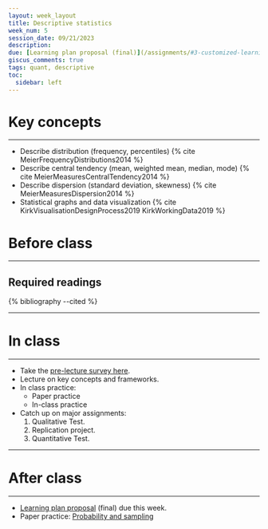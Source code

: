 ```yaml
---
layout: week_layout
title: Descriptive statistics
week_num: 5
session_date: 09/21/2023
description:
due: [Learning plan proposal (final)](/assignments/#3-customized-learning)
giscus_comments: true
tags: quant, descriptive
toc:
  sidebar: left
---
```


# Key concepts
---

- Describe distribution (frequency, percentiles) {% cite MeierFrequencyDistributions2014 %}
- Describe central tendency (mean, weighted mean, median, mode) {% cite MeierMeasuresCentralTendency2014 %}
- Describe dispersion (standard deviation, skewness) {% cite MeierMeasuresDispersion2014 %}
- Statistical graphs and data visualization {% cite KirkVisualisationDesignProcess2019 KirkWorkingData2019 %}

# Before class
---

## Required readings

{% bibliography --cited %}

---
# In class
---

- Take the [pre-lecture survey here](https://PollEv.com/surveys/i9TFIgt0nwkvmxuLePNwf/respond).
- Lecture on key concepts and frameworks.
- In class practice:
	- Paper practice
	- In-class practice
- Catch up on major assignments:
  1. Qualitative Test.
  2. Replication project.
  3. Quantitative Test.

---
# After class
---

- [Learning plan proposal](/assignments/#3-customized-learning) (final) due this week.
- Paper practice: [Probability and sampling](/assignments/#211-paper-practice)
